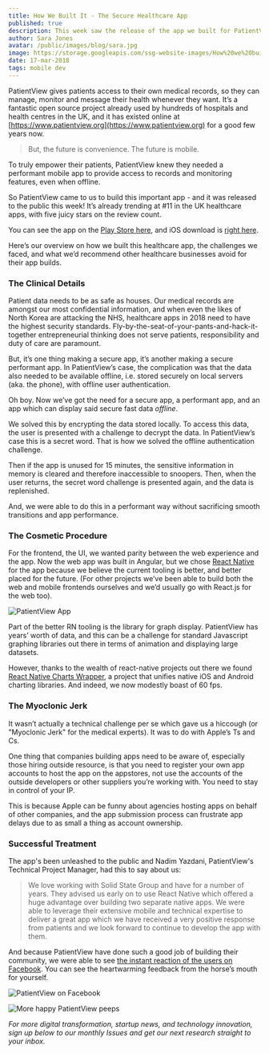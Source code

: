 ```yaml
---
title: How We Built It - The Secure Healthcare App
published: true
description: This week saw the release of the app we built for PatientView, giving NHS patients control of their medical records, and empowering them to manage their healthcare.
author: Sara Jones
avatar: /public/images/blog/sara.jpg
image: https://storage.googleapis.com/ssg-website-images/How%20we%20built%20patientview%20app/patientview%20header.jpg
date: 17-mar-2018
tags: mobile dev
---
```


PatientView gives patients access to their own medical records, so they can manage, monitor and message their health whenever they want. It’s a fantastic open source project already used by hundreds of hospitals and health centres in the UK, and it has existed online at [https://www.patientview.org](https://www.patientview.org) for a good few years now.

> But, the future is convenience. The future is mobile.

To truly empower their patients, PatientView knew they needed a performant mobile app to provide access to records and monitoring features, even when offline. 

So PatientView came to us to build this important app - and it was released to the public this week! It’s already trending at #11 in the UK healthcare apps, with five juicy stars on the review count.

You can see the app on the [Play Store here](https://play.google.com/store/apps/details?id=org.patientview.mobile&hl=en), and iOS download is [right here](https://itunes.apple.com/app/patientview/id1263839920).

Here’s our overview on how we built this healthcare app, the challenges we faced, and what we’d recommend other healthcare businesses avoid for their app builds.

### The Clinical Details

Patient data needs to be as safe as houses. Our medical records are amongst our most confidential information, and when even the likes of North Korea are attacking the NHS, healthcare apps in 2018 need to have the highest security standards. Fly-by-the-seat-of-your-pants-and-hack-it-together entrepreneurial thinking does not serve patients, responsibility and duty of care are paramount.

But, it’s one thing making a secure app, it’s another making a secure performant app. In PatientView’s case, the complication was that the data also needed to be available offline, i.e. stored securely on local servers (aka. the phone), with offline user authentication.

Oh boy. Now we’ve got the need for a secure app, a performant app, and an app which can display said secure fast data *offline*.

We solved this by encrypting the data stored locally. To access this data, the user is presented with a challenge to decrypt the data. In PatientView’s case this is a secret word. That is how we solved the offline authentication challenge.

Then if the app is unused for 15 minutes, the sensitive information in memory is cleared and therefore inaccessible to snoopers. Then, when the user returns, the secret word challenge is presented again, and the data is replenished.

And, we were able to do this in a performant way without sacrificing smooth transitions and app performance.

### The Cosmetic Procedure

For the frontend, the UI, we wanted parity between the web experience and the app. Now the web app was built in Angular, but we chose [React Native](https://www.solidstategroup.com/2018/02/27/2018/From-MVPs-to-Raising-Seed-Money---Why-You-Should-Build-Your-App-in-React-Native/) for the app because we believe the current tooling is better, and better placed for the future. (For other projects we’ve been able to build both the web and mobile frontends ourselves and we’d usually go with React.js for the web too).

![PatientView App](https://storage.googleapis.com/ssg-website-images/How%20we%20built%20patientview%20app/PatientView%20App.png)

Part of the better RN tooling is the library for graph display. PatientView has years’ worth of data, and this can be a challenge for standard Javascript graphing libraries out there in terms of animation and displaying large datasets.

However, thanks to the wealth of react-native projects out there we found [React Native Charts Wrapper](https://github.com/wuxudong/react-native-charts-wrapper), a project that unifies native iOS and Android charting libraries. And indeed, we now modestly boast of 60 fps.

### The Myoclonic Jerk

It wasn’t actually a technical challenge per se which gave us a hiccough (or "Myoclonic Jerk" for the medical experts). It was to do with Apple’s Ts and Cs.

One thing that companies building apps need to be aware of, especially those hiring outside resource, is that you need to register your own app accounts to host the app on the appstores, not use the accounts of the outside developers or other suppliers you’re working with. You need to stay in control of your IP.

This is because Apple can be funny about agencies hosting apps on behalf of other companies, and the app submission process can frustrate app delays due to as small a thing as account ownership.

### Successful Treatment

The app's been unleashed to the public and Nadim Yazdani, PatientView's Technical Project Manager, had this to say about us:

> We love working with Solid State Group and have for a number of years. They advised us early on to use React Native which offered a huge advantage over building two separate native apps. We were able to leverage their extensive mobile and technical expertise to deliver a great app which we have received a very positive response from patients and we look forward to continue to develop the app with them.

And because PatientView have done such a good job of building their community, we were able to see [the instant reaction of the users on Facebook](https://www.facebook.com/patientview/posts/2071393129800348). You can see the heartwarming feedback from the horse’s mouth for yourself.

![PatientView on Facebook](https://storage.googleapis.com/ssg-website-images/How%20we%20built%20patientview%20app/Screen%20Shot%202018-03-16%20at%2014.18.38.png)

![More happy PatientView peeps](https://storage.googleapis.com/ssg-website-images/How%20we%20built%20patientview%20app/Screen%20Shot%202018-03-16%20at%2014.18.57.png)

*For more digital transformation, startup news, and technology innovation, sign up below to our monthly Issues and get our next research straight to your inbox.*
